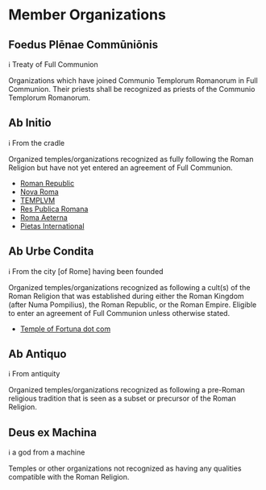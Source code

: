 Member Organizations
======

Foedus Plēnae Commūniōnis
------
:information_source: Treaty of Full Communion

Organizations which have joined Communio Templorum Romanorum in Full Communion. Their priests
shall be recognized as priests of the Communio Templorum Romanorum.

Ab Initio
--
:information_source: From the cradle

Organized temples/organizations recognized as fully following the Roman Religion but have not
yet entered an agreement of Full Communion.

* [Roman Republic](http://romanrepublic.org/roma/bibliotheca/sacerdotes/)
* [Nova Roma](http://www.novaroma.org/nr/Category:Religio_Romana_(Nova_Roma))
* [TEMPLVM](http://www.templvm.org)
* [Res Publica Romana](http://www.respublica-romana.com/home)
* [Roma Aeterna](https://www.facebook.com/groups/RomaAeterna)
* [Pietas International](https://tradizioneromana.org/english-version.html)

Ab Urbe Condita
--
:information_source: From the city [of Rome] having been founded

Organized temples/organizations recognized as following a cult(s) of the Roman Religion that was
established during either the Roman Kingdom (after Numa Pompilius), the Roman Republic, or the
Roman Empire. Eligible to enter an agreement of Full Communion unless otherwise stated.

* [Temple of Fortuna dot com](http://www.templeoffortuna.com)

Ab Antiquo
--
:information_source: From antiquity

Organized temples/organizations recognized as following a pre-Roman religious tradition that is
seen as a subset or precursor of the Roman Religion.

Deus ex Machina
----
:information_source: a god from a machine

Temples or other organizations not recognized as having any qualities compatible with the Roman
Religion.
